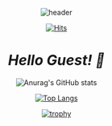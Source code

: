 <div align="center">

![header](https://capsule-render.vercel.app/api?type=rect&color=timeGradient&height=300&section=header&text=Hello%2000-lucid&fontSize=70)
  
[![Hits](https://hits.seeyoufarm.com/api/count/incr/badge.svg?url=https%3A%2F%2Fgithub.com%2F0xNSKY&count_bg=%2379C83D&title_bg=%23555555&icon=&icon_color=%23E7E7E7&title=hits&edge_flat=false)](https://hits.seeyoufarm.com)

# _Hello Guest! 🚀_

  
![Anurag's GitHub stats](https://github-readme-stats.vercel.app/api?username=00-lucid&show_icons=true&theme=dark)

[![Top Langs](https://github-readme-stats.vercel.app/api/top-langs/?username=00-lucid&layout=compact&theme=dark)](https://github.com/anuraghazra/github-readme-stats)

[![trophy](https://github-profile-trophy.vercel.app/?username=00-lucid&theme=flat&column=3&title=Joined2020,Commits,PullRequest,Issues,Repositories,Stars)](https://github.com/ryo-ma/github-profile-trophy)
</div>

